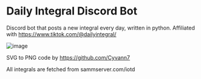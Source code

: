# Daily Integral Discord Bot

Discord bot that posts a new integral every day, written in python.
Affiliated with https://www.tiktok.com/@dailyintegral/

![image](https://user-images.githubusercontent.com/86862094/196037587-93718aa7-90f8-4a9e-9f8d-df11f3d6fbeb.png)

SVG to PNG code by https://github.com/Cyvann7

All integrals are fetched from sammserver.com/iotd
